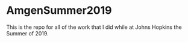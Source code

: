 # AmgenSummer2019
This is the repo for all of the work that I did while at Johns Hopkins the Summer of 2019.
